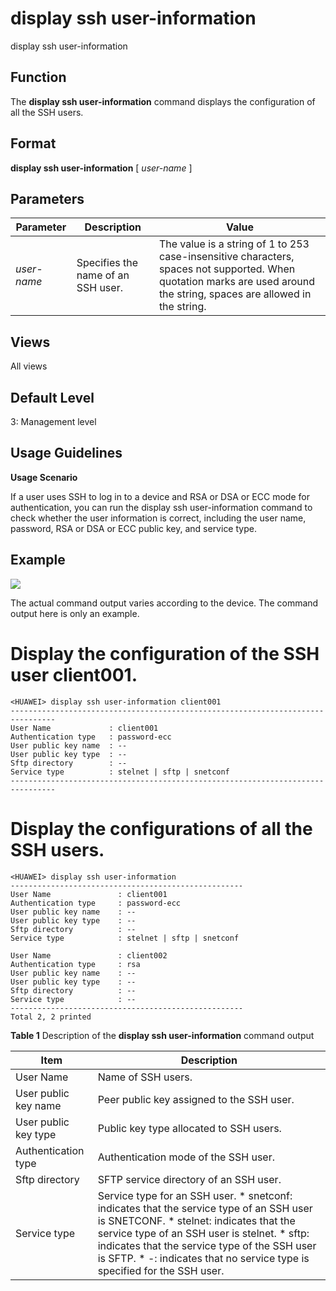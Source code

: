 display ssh user-information
============================

display ssh user-information

Function
--------

The **display ssh user-information** command displays the configuration of all the SSH users.



Format
------

**display ssh user-information** [ *user-name* ]



Parameters
----------

| Parameter | Description | Value |
| --- | --- | --- |
| *user-name* | Specifies the name of an SSH user. | The value is a string of 1 to 253 case-insensitive characters, spaces not supported.  When quotation marks are used around the string, spaces are allowed in the string. |




Views
-----

All views



Default Level
-------------

3: Management level



Usage Guidelines
----------------

**Usage Scenario**

If a user uses SSH to log in to a device and RSA or DSA or ECC mode for authentication, you can run the display ssh user-information command to check whether the user information is correct, including the user name, password, RSA or DSA or ECC public key, and service type.



Example
-------

![](../public_sys-resources/note_3.0-en-us.png)
 

The actual command output varies according to the device. The command output here is only an example.



# Display the configuration of the SSH user client001.
```
<HUAWEI> display ssh user-information client001
--------------------------------------------------------------------------------
User Name             : client001
Authentication type   : password-ecc
User public key name  : --
User public key type  : --
Sftp directory        : --
Service type          : stelnet | sftp | snetconf
--------------------------------------------------------------------------------

```

# Display the configurations of all the SSH users.
```
<HUAWEI> display ssh user-information
----------------------------------------------------
User Name               : client001
Authentication type     : password-ecc
User public key name    : --
User public key type    : --
Sftp directory          : --
Service type            : stelnet | sftp | snetconf

User Name               : client002
Authentication type     : rsa
User public key name    : --
User public key type    : --
Sftp directory          : --
Service type            : --
----------------------------------------------------
Total 2, 2 printed

```


**Table 1** Description of the
**display ssh user-information** command output

| Item | Description |
| --- | --- |
| User Name | Name of SSH users. |
| User public key name | Peer public key assigned to the SSH user. |
| User public key type | Public key type allocated to SSH users. |
| Authentication type | Authentication mode of the SSH user. |
| Sftp directory | SFTP service directory of an SSH user. |
| Service type | Service type for an SSH user.   * snetconf: indicates that the service type of an SSH user is SNETCONF. * stelnet: indicates that the service type of an SSH user is stelnet. * sftp: indicates that the service type of the SSH user is SFTP. * -: indicates that no service type is specified for the SSH user. |